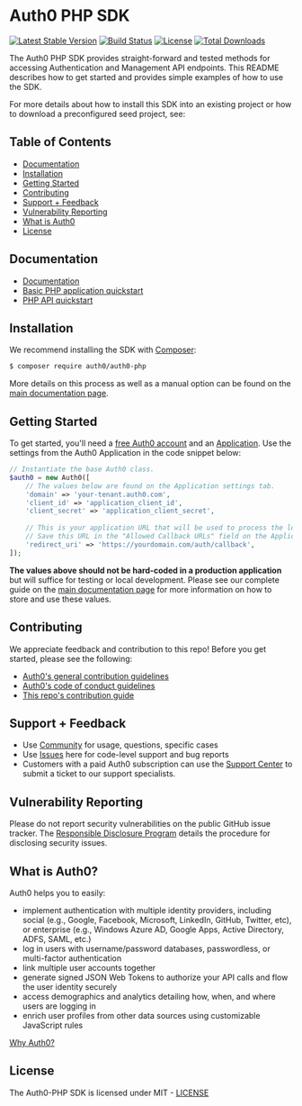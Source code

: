 # Auth0 PHP SDK

[![Latest Stable Version](https://poser.pugx.org/auth0/auth0-php/v/stable)](https://packagist.org/packages/auth0/auth0-php)
[![Build Status](https://travis-ci.org/auth0/auth0-PHP.png)](https://travis-ci.org/auth0/auth0-PHP)
[![License](https://poser.pugx.org/auth0/auth0-php/license)](https://packagist.org/packages/auth0/auth0-php)
[![Total Downloads](https://poser.pugx.org/auth0/auth0-php/downloads)](https://packagist.org/packages/auth0/auth0-php)

The Auth0 PHP SDK provides straight-forward and tested methods for accessing Authentication and Management API endpoints. This README describes how to get started and provides simple examples of how to use the SDK.

For more details about how to install this SDK into an existing project or how to download a preconfigured seed project, see:

## Table of Contents

- [Documentation](#documentation)
- [Installation](#installation)
- [Getting Started](#getting-started)
- [Contributing](#contributing)
- [Support + Feedback](#support--feedback)
- [Vulnerability Reporting](#vulnerability-reporting)
- [What is Auth0](#what-is-auth0)
- [License](#license)

## Documentation

* [Documentation](https://auth0.com/docs/libraries/auth0-php)
* [Basic PHP application quickstart](https://auth0.com/docs/quickstart/webapp/php/)
* [PHP API quickstart](https://auth0.com/docs/quickstart/backend/php/)

## Installation

We recommend installing the SDK with [Composer](https://getcomposer.org/):

```bash
$ composer require auth0/auth0-php
```

More details on this process as well as a manual option can be found on the [main documentation page](https://auth0.com/docs/libraries/auth0-php#installation).


## Getting Started

To get started, you'll need a [free Auth0 account](https://auth0.com/signup) and an [Application](https://auth0.com/docs/applications). Use the settings from the Auth0 Application in the code snippet below:

```php
// Instantiate the base Auth0 class.
$auth0 = new Auth0([
	// The values below are found on the Application settings tab.
	'domain' => 'your-tenant.auth0.com',
	'client_id' => 'application_client_id',
	'client_secret' => 'application_client_secret',
	
	// This is your application URL that will be used to process the login.
	// Save this URL in the "Allowed Callback URLs" field on the Application settings tab
	'redirect_uri' => 'https://yourdomain.com/auth/callback',
]);
```

**The values above should not be hard-coded in a production application** but will suffice for testing or local development. Please see our complete guide on the [main documentation page](https://auth0.com/docs/libraries/auth0-php#getting-started) for more information on how to store and use these values.

## Contributing

We appreciate feedback and contribution to this repo! Before you get started, please see the following:

- [Auth0's general contribution guidelines](https://github.com/auth0/open-source-template/blob/master/GENERAL-CONTRIBUTING.md)
- [Auth0's code of conduct guidelines](https://github.com/auth0/open-source-template/blob/master/CODE-OF-CONDUCT.md)
- [This repo's contribution guide](CONTRIBUTING.md)

## Support + Feedback

- Use [Community](https://community.auth0.com/) for usage, questions, specific cases
- Use [Issues](https://github.com/auth0/auth0-PHP/issues) here for code-level support and bug reports
- Customers with a paid Auth0 subscription can use the [Support Center](https://support.auth0.com/) to submit a ticket to our support specialists. 

## Vulnerability Reporting

Please do not report security vulnerabilities on the public GitHub issue tracker. The [Responsible Disclosure Program](https://auth0.com/whitehat) details the procedure for disclosing security issues.

## What is Auth0?

Auth0 helps you to easily:

- implement authentication with multiple identity providers, including social (e.g., Google, Facebook, Microsoft, LinkedIn, GitHub, Twitter, etc), or enterprise (e.g., Windows Azure AD, Google Apps, Active Directory, ADFS, SAML, etc.)
- log in users with username/password databases, passwordless, or multi-factor authentication
- link multiple user accounts together
- generate signed JSON Web Tokens to authorize your API calls and flow the user identity securely
- access demographics and analytics detailing how, when, and where users are logging in
- enrich user profiles from other data sources using customizable JavaScript rules

[Why Auth0?](https://auth0.com/why-auth0)

## License

The Auth0-PHP SDK is licensed under MIT - [LICENSE](LICENSE.txt)
